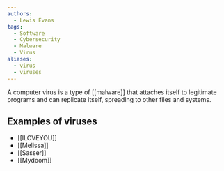 ```yaml
---
authors:
  - Lewis Evans
tags:
  - Software
  - Cybersecurity
  - Malware
  - Virus
aliases:
  - virus
  - viruses
---
```

A computer virus is a type of [[malware]] that attaches itself to legitimate programs and can replicate itself, spreading to other files and systems.

## Examples of viruses
- [[ILOVEYOU]]
- [[Melissa]]
- [[Sasser]]
- [[Mydoom]]